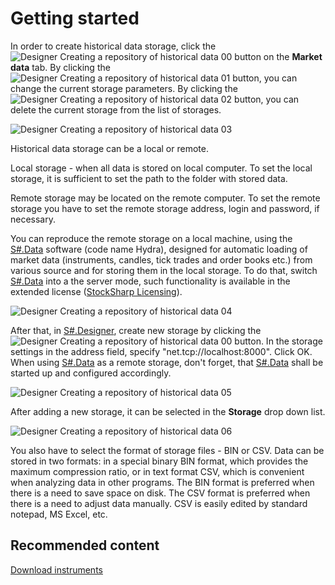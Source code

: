 # Getting started

In order to create historical data storage, click the ![Designer Creating a repository of historical data 00](~/images/Designer_Creating_repository_of_historical_data_00.png) button on the **Market data** tab. By clicking the ![Designer Creating a repository of historical data 01](~/images/Designer_Creating_repository_of_historical_data_01.png) button, you can change the current storage parameters. By clicking the ![Designer Creating a repository of historical data 02](~/images/Designer_Creating_repository_of_historical_data_02.png) button, you can delete the current storage from the list of storages.

![Designer Creating a repository of historical data 03](~/images/Designer_Creating_repository_of_historical_data_03.png)

Historical data storage can be a local or remote.

Local storage \- when all data is stored on local computer. To set the local storage, it is sufficient to set the path to the folder with stored data.

Remote storage may be located on the remote computer. To set the remote storage you have to set the remote storage address, login and password, if necessary. 

You can reproduce the remote storage on a local machine, using the [S\#.Data](Hydra.md) software (code name Hydra), designed for automatic loading of market data (instruments, candles, tick trades and order books etc.) from various source and for storing them in the local storage. To do that, switch [S\#.Data](Hydra.md) into a the server mode, such functionality is available in the extended license ([StockSharp Licensing](License.md)).

![Designer Creating a repository of historical data 04](~/images/Designer_Creating_repository_of_historical_data_04.png)

After that, in [S\#.Designer](Designer.md), create new storage by clicking the ![Designer Creating a repository of historical data 00](~/images/Designer_Creating_repository_of_historical_data_00.png) button. In the storage settings in the address field, specify "net.tcp:\/\/localhost:8000". Click OK. When using [S\#.Data](Hydra.md) as a remote storage, don't forget, that [S\#.Data](Hydra.md) shall be started up and configured accordingly.

![Designer Creating a repository of historical data 05](~/images/Designer_Creating_repository_of_historical_data_05.png)

After adding a new storage, it can be selected in the **Storage** drop down list.

![Designer Creating a repository of historical data 06](~/images/Designer_Creating_repository_of_historical_data_06.png)

You also have to select the format of storage files \- BIN or CSV. Data can be stored in two formats: in a special binary BIN format, which provides the maximum compression ratio, or in text format CSV, which is convenient when analyzing data in other programs. The BIN format is preferred when there is a need to save space on disk. The CSV format is preferred when there is a need to adjust data manually. CSV is easily edited by standard notepad, MS Excel, etc.

## Recommended content

[Download instruments](Designer_Download_instruments.md)
